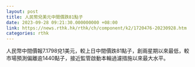 ```yaml
---
layout: post
title: 人民幣兌美元中間價跌81點子
date: 2023-09-28 09:21:30.000000000 +08:00
link: https://news.rthk.hk/rthk/ch/component/k2/1720476-20230928.htm
categories: rthk
---
```


人民幣中間價報7.1798兌1美元，較上日中間價跌81點子，創兩星期以來最低，較市場預測偏離逾1440點子，接近監管啟動本輪過濾措施以來最大水平。
